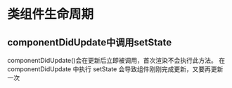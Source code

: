 # 类组件生命周期

## componentDidUpdate中调用setState

componentDidUpdate()会在更新后立即被调用，首次渲染不会执行此方法。
在 componentDidUpdate 中执行 setState 会导致组件刚刚完成更新，又要再更新一次
